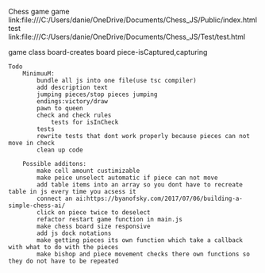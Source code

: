 Chess game
game link:file:///C:/Users/danie/OneDrive/Documents/Chess_JS/Public/index.html
test link:file:///C:/Users/danie/OneDrive/Documents/Chess_JS/Test/test.html

game class
    board-creates board
    piece-isCaptured,capturing


    Todo
        MinimuuM:
            bundle all js into one file(use tsc compiler)
            add description text
            jumping pieces/stop pieces jumping
            endings:victory/draw
            pawn to queen
            check and check rules
                tests for isInCheck
            tests
            rewrite tests that dont work properly because pieces can not move in check
            clean up code       

        Possible additons:    
            make cell amount custimizable
            make peice unselect automatic if piece can not move
            add table items into an array so you dont have to recreate table in js every time you acsess it
            connect an ai:https://byanofsky.com/2017/07/06/building-a-simple-chess-ai/
            click on piece twice to deselect
            refactor restart game function in main.js
            make chess board size responsive
            add js dock notations
            make getting pieces its own function which take a callback with what to do with the pieces
            make bishop and piece movement checks there own functions so they do not have to be repeated

         

   